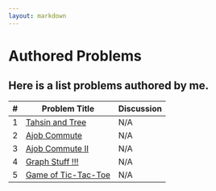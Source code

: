 ```yaml
---
layout: markdown
---
```

# Authored Problems
## Here is a list problems authored by me.

| #   | Problem Title | Discussion |
| --- | ------------  | ---------  |
| 1 | [Tahsin and Tree](https://toph.co/p/tahsin-and-tree) | N/A |
| 2 | [Ajob Commute](https://toph.co/p/ajob-commute) | N/A |
| 3 | [Ajob Commute II](https://toph.co/p/ajob-commute-ii) | N/A |
| 4 | [Graph Stuff !!!](https://toph.co/p/graph-stuff) | N/A |
| 5 | [Game of Tic-Tac-Toe](https://toph.co/p/game-of-tic-tac-toe) | N/A |
